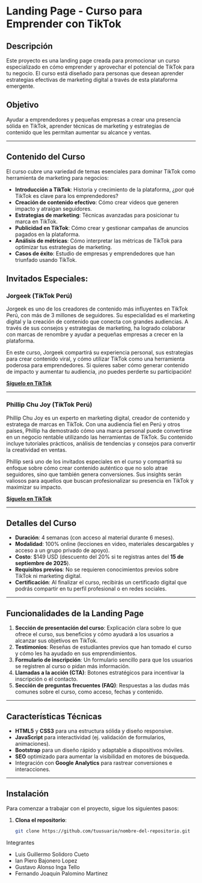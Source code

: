 # Landing Page - Curso para Emprender con TikTok

## Descripción
Este proyecto es una landing page creada para promocionar un curso especializado en cómo emprender y aprovechar el potencial de TikTok para tu negocio. El curso está diseñado para personas que desean aprender estrategias efectivas de marketing digital a través de esta plataforma emergente.

## Objetivo
Ayudar a emprendedores y pequeñas empresas a crear una presencia sólida en TikTok, aprender técnicas de marketing y estrategias de contenido que les permitan aumentar su alcance y ventas.

---

## Contenido del Curso
El curso cubre una variedad de temas esenciales para dominar TikTok como herramienta de marketing para negocios:

- **Introducción a TikTok**: Historia y crecimiento de la plataforma, ¿por qué TikTok es clave para los emprendedores?
- **Creación de contenido efectivo**: Cómo crear videos que generen impacto y atraigan seguidores.
- **Estrategias de marketing**: Técnicas avanzadas para posicionar tu marca en TikTok.
- **Publicidad en TikTok**: Cómo crear y gestionar campañas de anuncios pagados en la plataforma.
- **Análisis de métricas**: Cómo interpretar las métricas de TikTok para optimizar tus estrategias de marketing.
- **Casos de éxito**: Estudio de empresas y emprendedores que han triunfado usando TikTok.

## Invitados Especiales:

### **Jorgeek** (TikTok Perú)
Jorgeek es uno de los creadores de contenido más influyentes en TikTok Perú, con más de 3 millones de seguidores. Su especialidad es el marketing digital y la creación de contenido que conecta con grandes audiencias. A través de sus consejos y estrategias de marketing, ha logrado colaborar con marcas de renombre y ayudar a pequeñas empresas a crecer en la plataforma.

En este curso, Jorgeek compartirá su experiencia personal, sus estrategias para crear contenido viral, y cómo utilizar TikTok como una herramienta poderosa para emprendedores. Si quieres saber cómo generar contenido de impacto y aumentar tu audiencia, ¡no puedes perderte su participación!

[**Síguelo en TikTok**](https://www.tiktok.com/@jorgeek)

---

### **Phillip Chu Joy** (TikTok Perú)
Phillip Chu Joy es un experto en marketing digital, creador de contenido y estratega de marcas en TikTok. Con una audiencia fiel en Perú y otros países, Phillip ha demostrado cómo una marca personal puede convertirse en un negocio rentable utilizando las herramientas de TikTok. Su contenido incluye tutoriales prácticos, análisis de tendencias y consejos para convertir la creatividad en ventas.

Phillip será uno de los invitados especiales en el curso y compartirá su enfoque sobre cómo crear contenido auténtico que no solo atrae seguidores, sino que también genera conversiones. Sus insights serán valiosos para aquellos que buscan profesionalizar su presencia en TikTok y maximizar su impacto.

[**Síguelo en TikTok**](https://www.tiktok.com/@phillipchujoy)

---

## Detalles del Curso

- **Duración**: 4 semanas (con acceso al material durante 6 meses).
- **Modalidad**: 100% online (lecciones en video, materiales descargables y acceso a un grupo privado de apoyo).
- **Costo**: $149 USD (descuento del 20% si te registras antes del **15 de septiembre de 2025**).
- **Requisitos previos**: No se requieren conocimientos previos sobre TikTok ni marketing digital.
- **Certificación**: Al finalizar el curso, recibirás un certificado digital que podrás compartir en tu perfil profesional o en redes sociales.

---

## Funcionalidades de la Landing Page

1. **Sección de presentación del curso**: Explicación clara sobre lo que ofrece el curso, sus beneficios y cómo ayudará a los usuarios a alcanzar sus objetivos en TikTok.
2. **Testimonios**: Reseñas de estudiantes previos que han tomado el curso y cómo les ha ayudado en sus emprendimientos.
3. **Formulario de inscripción**: Un formulario sencillo para que los usuarios se registren al curso o pidan más información.
4. **Llamadas a la acción (CTA)**: Botones estratégicos para incentivar la inscripción o el contacto.
5. **Sección de preguntas frecuentes (FAQ)**: Respuestas a las dudas más comunes sobre el curso, como acceso, fechas y contenido.

---

## Características Técnicas

- **HTML5** y **CSS3** para una estructura sólida y diseño responsive.
- **JavaScript** para interactividad (ej. validación de formularios, animaciones).
- **Bootstrap** para un diseño rápido y adaptable a dispositivos móviles.
- **SEO** optimizado para aumentar la visibilidad en motores de búsqueda.
- Integración con **Google Analytics** para rastrear conversiones e interacciones.

---

## Instalación

Para comenzar a trabajar con el proyecto, sigue los siguientes pasos:

1. **Clona el repositorio**:
   ```bash
   git clone https://github.com/tuusuario/nombre-del-repositorio.git

Integrantes
- Luis Guillermo Solidoro Cueto
- Ian Piero Bajonero Lopez
- Gustavo Alonso Inga Tello
- Fernando Joaquin Palomino Martinez
